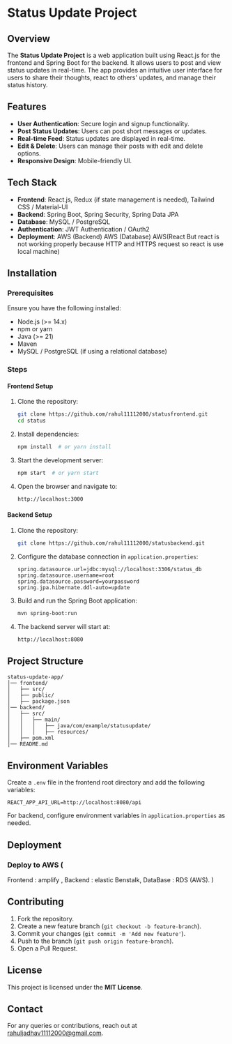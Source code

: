 # Status Update Project

## Overview
The **Status Update Project** is a web application built using React.js for the frontend and Spring Boot for the backend. It allows users to post and view status updates in real-time. The app provides an intuitive user interface for users to share their thoughts, react to others' updates, and manage their status history.

## Features
- **User Authentication**: Secure login and signup functionality.
- **Post Status Updates**: Users can post short messages or updates.
- **Real-time Feed**: Status updates are displayed in real-time.
- **Edit & Delete**: Users can manage their posts with edit and delete options.
- **Responsive Design**: Mobile-friendly UI.

## Tech Stack
- **Frontend**: React.js, Redux (if state management is needed), Tailwind CSS / Material-UI
- **Backend**: Spring Boot, Spring Security, Spring Data JPA
- **Database**: MySQL / PostgreSQL
- **Authentication**: JWT Authentication / OAuth2
- **Deployment**: AWS (Backend)   AWS (Database)  AWS(React But react is not working properly because HTTP and HTTPS request so react is use local machine)


## Installation
### Prerequisites
Ensure you have the following installed:
- Node.js (>= 14.x)
- npm or yarn
- Java (>= 21)
- Maven
- MySQL / PostgreSQL (if using a relational database)

### Steps
#### Frontend Setup
1. Clone the repository:
   ```sh
   git clone https://github.com/rahul11112000/statusfrontend.git
   cd status
   ```
2. Install dependencies:
   ```sh
   npm install  # or yarn install
   ```
3. Start the development server:
   ```sh
   npm start  # or yarn start
   ```
4. Open the browser and navigate to:
   ```sh
   http://localhost:3000
   ```

#### Backend Setup
1. Clone the repository:
   ```sh
   git clone https://github.com/rahul11112000/statusbackend.git
   ```
2. Configure the database connection in `application.properties`:
   ```properties
   spring.datasource.url=jdbc:mysql://localhost:3306/status_db
   spring.datasource.username=root
   spring.datasource.password=yourpassword
   spring.jpa.hibernate.ddl-auto=update
   ```
3. Build and run the Spring Boot application:
   ```sh
   mvn spring-boot:run
   ```
4. The backend server will start at:
   ```sh
   http://localhost:8080
   ```

## Project Structure
```
status-update-app/
│── frontend/
│   ├── src/
│   ├── public/
│   ├── package.json
│── backend/
│   ├── src/
│   │   ├── main/
│   │   │   ├── java/com/example/statusupdate/
│   │   │   ├── resources/
│   ├── pom.xml
│── README.md
```

## Environment Variables
Create a `.env` file in the frontend root directory and add the following variables:
```
REACT_APP_API_URL=http://localhost:8080/api
```
For backend, configure environment variables in `application.properties` as needed.

## Deployment
### Deploy to AWS (
Frontend : amplify ,
Backend : elastic Benstalk,
DataBase : RDS (AWS).
)


## Contributing
1. Fork the repository.
2. Create a new feature branch (`git checkout -b feature-branch`).
3. Commit your changes (`git commit -m 'Add new feature'`).
4. Push to the branch (`git push origin feature-branch`).
5. Open a Pull Request.

## License
This project is licensed under the **MIT License**.

## Contact
For any queries or contributions, reach out at rahuljadhav11112000@gmail.com.


